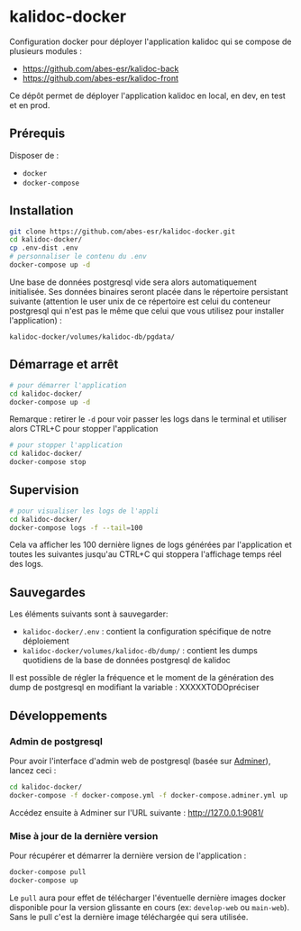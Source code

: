 # kalidoc-docker

Configuration docker pour déployer l'application kalidoc qui se compose de plusieurs modules :
- https://github.com/abes-esr/kalidoc-back 
- https://github.com/abes-esr/kalidoc-front

Ce dépôt permet de déployer l'application kalidoc en local, en dev, en test et en prod.

## Prérequis

Disposer de :
- ``docker``
- ``docker-compose``

## Installation

```bash
git clone https://github.com/abes-esr/kalidoc-docker.git
cd kalidoc-docker/
cp .env-dist .env
# personnaliser le contenu du .env
docker-compose up -d
```

Une base de données postgresql vide sera alors automatiquement initialisée. Ses données binaires seront placée dans le répertoire persistant suivante (attention le user unix de ce répertoire est celui du conteneur postgresql qui n'est pas le même que celui que vous utilisez pour installer l'application) :
```
kalidoc-docker/volumes/kalidoc-db/pgdata/
```

## Démarrage et arrêt

```bash
# pour démarrer l'application
cd kalidoc-docker/
docker-compose up -d
```

Remarque : retirer le ``-d`` pour voir passer les logs dans le terminal et utiliser alors CTRL+C pour stopper l'application

```bash
# pour stopper l'application
cd kalidoc-docker/
docker-compose stop
```

## Supervision


```bash
# pour visualiser les logs de l'appli
cd kalidoc-docker/
docker-compose logs -f --tail=100
```

Cela va afficher les 100 dernière lignes de logs générées par l'application et toutes les suivantes jusqu'au CTRL+C qui stoppera l'affichage temps réel des logs.

## Sauvegardes

Les éléments suivants sont à sauvegarder:
- ``kalidoc-docker/.env`` : contient la configuration spécifique de notre déploiement
- ``kalidoc-docker/volumes/kalidoc-db/dump/`` : contient les dumps quotidiens de la base de données postgresql de kalidoc

Il est possible de régler la fréquence et le moment de la génération des dump de postgresql en modifiant la variable : XXXXXTODOpréciser

## Développements

### Admin de postgresql
Pour avoir l'interface d'admin web de postgresql (basée sur [Adminer](https://www.adminer.org/)), lancez ceci :
```bash
cd kalidoc-docker/
docker-compose -f docker-compose.yml -f docker-compose.adminer.yml up
```
Accédez ensuite à Adminer sur l'URL suivante : http://127.0.0.1:9081/

### Mise à jour de la dernière version

Pour récupérer et démarrer la dernière version de l'application :
```bash
docker-compose pull
docker-compose up
```
Le ``pull`` aura pour effet de télécharger l'éventuelle dernière images docker disponible pour la version glissante en cours (ex: ``develop-web`` ou ``main-web``). Sans le pull c'est la dernière image téléchargée qui sera utilisée.
